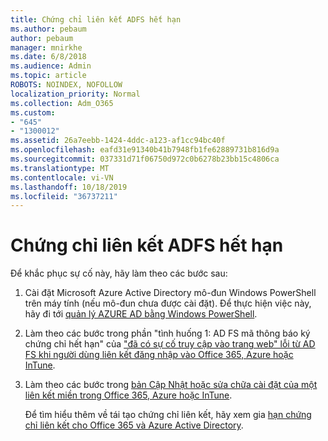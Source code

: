 ```yaml
---
title: Chứng chỉ liên kết ADFS hết hạn
ms.author: pebaum
author: pebaum
manager: mnirkhe
ms.date: 6/8/2018
ms.audience: Admin
ms.topic: article
ROBOTS: NOINDEX, NOFOLLOW
localization_priority: Normal
ms.collection: Adm_O365
ms.custom:
- "645"
- "1300012"
ms.assetid: 26a7eebb-1424-4ddc-a123-af1cc94bc40f
ms.openlocfilehash: eafd31e91340b41b7948fb1fe62889731b816d9a
ms.sourcegitcommit: 037331d71f06750d972c0b6278b23bb15c4806ca
ms.translationtype: MT
ms.contentlocale: vi-VN
ms.lasthandoff: 10/18/2019
ms.locfileid: "36737211"
---
```

# <a name="adfs-federation-certificate-expiring"></a>Chứng chỉ liên kết ADFS hết hạn

Để khắc phục sự cố này, hãy làm theo các bước sau:
  
1. Cài đặt Microsoft Azure Active Directory mô-đun Windows PowerShell trên máy tính (nếu mô-đun chưa được cài đặt). Để thực hiện việc này, hãy đi tới [quản lý AZURE AD bằng Windows PowerShell](https://aka.ms/aadposh).

2. Làm theo các bước trong phần "tình huống 1: AD FS mã thông báo ký chứng chỉ hết hạn" của ["đã có sự cố truy cập vào trang web" lỗi từ AD FS khi người dùng liên kết đăng nhập vào Office 365, Azure hoặc InTune](https://support.microsoft.com/help/2713898/there-was-a-problem-accessing-the-site-error-from-ad-fs-when-a-federat).

3. Làm theo các bước trong [bản Cập Nhật hoặc sửa chữa cài đặt của một liên kết miền trong Office 365, Azure hoặc InTune](https://docs.microsoft.com/office365/troubleshoot/security/update-federated-domain-office-365).

    Để tìm hiểu thêm về tái tạo chứng chỉ liên kết, hãy xem gia [hạn chứng chỉ liên kết cho Office 365 và Azure Active Directory](https://docs.microsoft.com/azure/active-directory/connect/active-directory-aadconnect-o365-certs).
